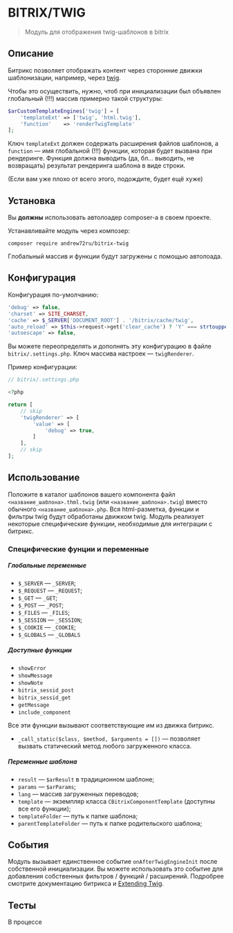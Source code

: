 BITRIX/TWIG
===========

> Модуль для отображения twig-шаблонов в bitrix

## Описание

Битрикс позволяет отображать контент через сторонние движки шаблонизации, например, через [twig](https://twig.symfony.com).

Чтобы это осуществить, нужно, чтоб при инициализации был объявлен глобальный (!!!) массив примерно такой структуры:

```php
$arCustomTemplateEngines['twig'] = [
    'templateExt' => ['twig', 'html.twig'],
    'function'    => 'renderTwigTemplate'
];
```

Ключ `templateExt` должен содержать расширения файлов шаблонов, а `function` — имя глобальной (!!!) функции, которая будет вызвана при рендеринге. Функция должна выводить (да, бл… выводить, не возвращать) результат рендеринга шаблона в виде строки.

(Если вам уже плохо от всего этого, подождите, будет ещё хуже)

## Установка

Вы **должны** использовать автолоадер composer-а в своем проекте.

Устанавливайте модуль через композер:

```
composer require andrew72ru/bitrix-twig
```

Глобальный массив и функции будут загружены с помощью автолоада.

## Конфигурация

Конфигурация по-умолчанию:

```php
'debug' => false,
'charset' => SITE_CHARSET,
'cache' => $_SERVER['DOCUMENT_ROOT'] . '/bitrix/cache/twig',
'auto_reload' => $this->request->get('clear_cache') ? 'Y' === strtoupper($this->request->get('clear_cache')) : false,
'autoescape' => false,
```

Вы можете переопределять и дополнять эту конфигурацию в файле `bitrix/.settings.php`. Ключ массива настроек — `twigRenderer`.

Пример конфигурации:

```php
// bitrix/.settings.php

<?php

return [
    // skip
    'twigRenderer' => [
        'value' => [
            'debug' => true,
        ]
    ],
    // skip
];
```

## Использование

Положите в каталог шаблонов вашего компонента файл `<название_шаблона>.thml.twig` (или `<название_шаблона>.twig`) вместо обычного `<название_шаблона>.php`. Вся html-разметка, функции и фильтры twig будут обработаны движком twig. Модуль реализует некоторые специфические функции, необходимые для интеграции с битрикс.

### Специфические фунции и переменные

##### Глобальные переменные

- `$_SERVER` — `_SERVER`;
- `$_REQUEST` — `_REQUEST`;
- `$_GET` — `_GET`;
- `$_POST` — `_POST`;
- `$_FILES` — `_FILES`;
- `$_SESSION` — `_SESSION`;
- `$_COOKIE` — `_COOKIE`;
- `$_GLOBALS` — `_GLOBALS`

##### Доступные функции

- `showError`
- `showMessage`
- `showNote`
- `bitrix_sessid_post`
- `bitrix_sessid_get`
- `getMessage`
- `include_component`

Все эти функции вызывают соответствующие им из движка битрикс.

- `_call_static($class, $method, $arguments = [])` — позволяет вызвать статический метод любого загруженного класса.

##### Переменные шаблона

- `result` — `$arResult` в традиционном шаблоне;
- `params` — `$arParams`;
- `lang` — массив загруженных переводов;
- `template` — экземпляр класса `CBitrixComponentTemplate` (доступны все его функции);
- `templateFolder` — путь к папке шаблона;
- `parentTemplateFolder` — путь к папке родительского шаблона;

## События

Модуль вызывает единственное событие `onAfterTwigEngineInit` после собственной инициализации. Вы можете использовать это событие для добавления собственных фильтров / функций / расширений. Подробрее смотрите документацию битрикса и [Extending Twig](https://twig.symfony.com/doc/1.x/advanced.html).

## Тесты

В процессе